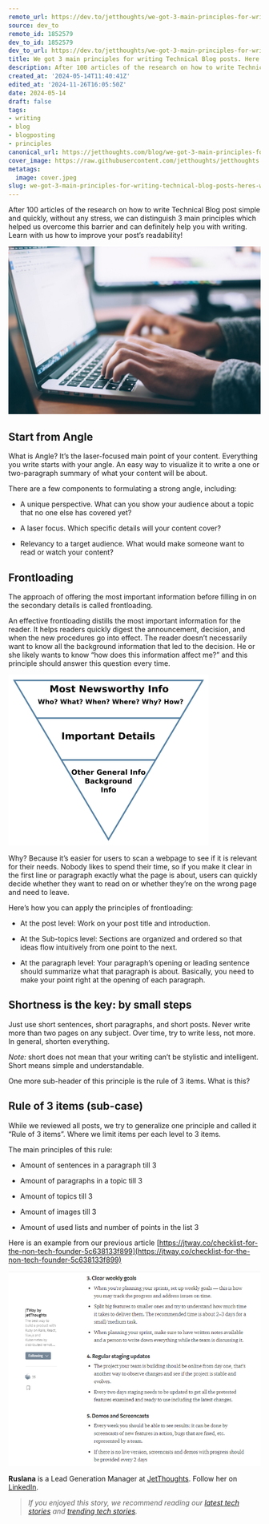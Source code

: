 ```yaml
---
remote_url: https://dev.to/jetthoughts/we-got-3-main-principles-for-writing-technical-blog-posts-heres-what-we-learned-5g39
source: dev_to
remote_id: 1852579
dev_to_id: 1852579
dev_to_url: https://dev.to/jetthoughts/we-got-3-main-principles-for-writing-technical-blog-posts-heres-what-we-learned-5g39
title: We got 3 main principles for writing Technical Blog posts. Here's what we learned.
description: After 100 articles of the research on how to write Technical Blog post simple and quickly, without...
created_at: '2024-05-14T11:40:41Z'
edited_at: '2024-11-26T16:05:50Z'
date: 2024-05-14
draft: false
tags:
- writing
- blog
- blogposting
- principles
canonical_url: https://jetthoughts.com/blog/we-got-3-main-principles-for-writing-technical-blog-posts-heres-what-learned/
cover_image: https://raw.githubusercontent.com/jetthoughts/jetthoughts.github.io/master/content/blog/we-got-3-main-principles-for-writing-technical-blog-posts-heres-what-learned/cover.jpeg
metatags:
  image: cover.jpeg
slug: we-got-3-main-principles-for-writing-technical-blog-posts-heres-what-learned
---
```

After 100 articles of the research on how to write Technical Blog post simple and quickly, without any stress, we can distinguish 3 main principles which helped us overcome this barrier and can definitely help you with writing. Learn with us how to improve your post’s readability!

![Photo by [Glenn Carstens-Peters](https://unsplash.com/@glenncarstenspeters?utm_source=unsplash&utm_medium=referral&utm_content=creditCopyText) on [Unsplash](https://unsplash.com/s/photos/typing?utm_source=unsplash&utm_medium=referral&utm_content=creditCopyText)](file_0.jpeg)

## Start from Angle

What is Angle? It’s the laser-focused main point of your content. Everything you write starts with your angle. An easy way to visualize it to write a one or two-paragraph summary of what your content will be about.

There are a few components to formulating a strong angle, including:

* A unique perspective. What can you show your audience about a topic that no one else has covered yet?

* A laser focus. Which specific details will your content cover?

* Relevancy to a target audience. What would make someone want to read or watch your content?

## Frontloading

The approach of offering the most important information before filling in on the secondary details is called frontloading.

An effective frontloading distills the most important information for the reader. It helps readers quickly digest the announcement, decision, and when the new procedures go into effect. The reader doesn’t necessarily want to know all the background information that led to the decision. He or she likely wants to know “how does this information affect me?” and this principle should answer this question every time.

![](file_1.png)

Why? Because it’s easier for users to scan a webpage to see if it is relevant for their needs. Nobody likes to spend their time, so if you make it clear in the first line or paragraph exactly what the page is about, users can quickly decide whether they want to read on or whether they’re on the wrong page and need to leave.

Here’s how you can apply the principles of frontloading:

* At the post level: Work on your post title and introduction.

* At the Sub-topics level: Sections are organized and ordered so that ideas flow intuitively from one point to the next.

* At the paragraph level: Your paragraph’s opening or leading sentence should summarize what that paragraph is about. Basically, you need to make your point right at the opening of each paragraph.

## Shortness is the key: by small steps

Just use short sentences, short paragraphs, and short posts. Never write more than two pages on any subject. Over time, try to write less, not more. In general, shorten everything.

*Note:* short does not mean that your writing can’t be stylistic and intelligent. Short means simple and understandable.

One more sub-header of this principle is the rule of 3 items. What is this?

## Rule of 3 items (sub-case)

While we reviewed all posts, we try to generalize one principle and called it “Rule of 3 items”. Where we limit items per each level to 3 items.

The main principles of this rule:

* Amount of sentences in a paragraph till 3

* Amount of paragraphs in a topic till 3

* Amount of topics till 3

* Amount of images till 3

* Amount of used lists and number of points in the list 3

Here is an example from our previous article [https://jtway.co/checklist-for-the-non-tech-founder-5c638133f899](https://jtway.co/checklist-for-the-non-tech-founder-5c638133f899)

![](file_2.jpeg)

**Ruslana** is a Lead Generation Manager at [JetThoughts](https://www.jetthoughts.com/). Follow her on [LinkedIn](https://www.linkedin.com/in/ruslana-brykaliuk-970016135/).
> *If you enjoyed this story, we recommend reading our [latest tech stories](https://jtway.co/latest) and [trending tech stories](https://jtway.co/trending).*
